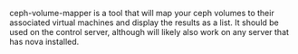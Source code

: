 ceph-volume-mapper is a tool that will map your ceph volumes to their associated virtual machines and display the results as a list. It should be used on the control server, although will likely also work on any server that has nova installed.
